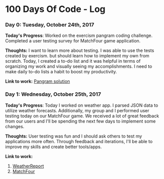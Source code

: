 # 100 Days Of Code - Log

### Day 0: Tuesday, October 24th, 2017

**Today's Progress**: Worked on the exercism pangram coding challenge. Completed a user testing survey for MatchFour game application. 

**Thoughts:** I want to learn more about testing. I was able to use the tests created by exercism. but should learn how to implement my own from scratch. Today, I created a to-do list and it was helpful in terms of organizing my work and visually seeing my accomplishments. I need to make daily to-do lists a habit to boost my productivity. 

**Link to work:** [Pangram solution](https://github.com/ctam91/exercism/tree/master/pangram)

### Day 1: Wednesday, October 25th, 2017

**Today's Progress**: Today I worked on weather app. I parsed JSON data to utilize weather forecasts. Additionally, my group and I performed user testing today on our MatchFour game. We received a lot of great feedback from our users and I'll be spending the next few days to implement some changes. 

**Thoughts:** User testing was fun and I should ask others to test my applications more often. Through feedback and iterations, I'll be able to improve my skills and create better tools/apps.  

**Link to work:** 
1. [WeatherReport](https://github.com/ctam91/weather-report)
2. [MatchFour](https://github.com/jharkreader/match-four)
